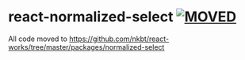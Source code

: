 # react-normalized-select [![MOVED](https://img.shields.io/badge/status-MOVED-blue.svg?style=flat-square)](https://github.com/nkbt/react-works/tree/master/packages/normalized-select)

All code moved to https://github.com/nkbt/react-works/tree/master/packages/normalized-select
